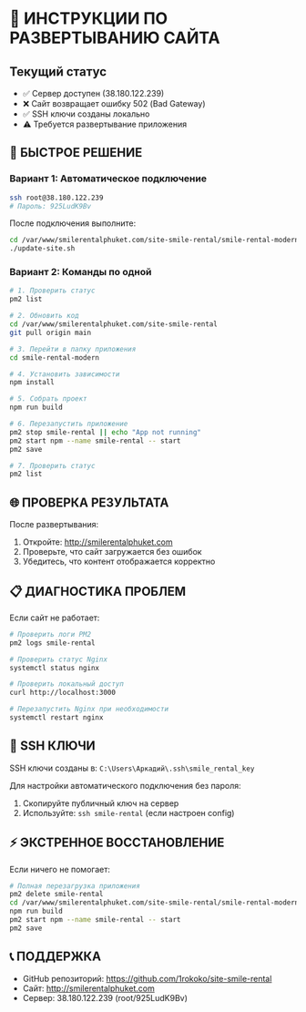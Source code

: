 # 🚀 ИНСТРУКЦИИ ПО РАЗВЕРТЫВАНИЮ САЙТА

## Текущий статус
- ✅ Сервер доступен (38.180.122.239)
- ❌ Сайт возвращает ошибку 502 (Bad Gateway)
- ✅ SSH ключи созданы локально
- ⚠️ Требуется развертывание приложения

## 🔧 БЫСТРОЕ РЕШЕНИЕ

### Вариант 1: Автоматическое подключение
```bash
ssh root@38.180.122.239
# Пароль: 925LudK9Bv
```

После подключения выполните:
```bash
cd /var/www/smilerentalphuket.com/site-smile-rental/smile-rental-modern
./update-site.sh
```

### Вариант 2: Команды по одной
```bash
# 1. Проверить статус
pm2 list

# 2. Обновить код
cd /var/www/smilerentalphuket.com/site-smile-rental
git pull origin main

# 3. Перейти в папку приложения
cd smile-rental-modern

# 4. Установить зависимости
npm install

# 5. Собрать проект
npm run build

# 6. Перезапустить приложение
pm2 stop smile-rental || echo "App not running"
pm2 start npm --name smile-rental -- start
pm2 save

# 7. Проверить статус
pm2 list
```

## 🌐 ПРОВЕРКА РЕЗУЛЬТАТА

После развертывания:
1. Откройте: http://smilerentalphuket.com
2. Проверьте, что сайт загружается без ошибок
3. Убедитесь, что контент отображается корректно

## 📋 ДИАГНОСТИКА ПРОБЛЕМ

Если сайт не работает:
```bash
# Проверить логи PM2
pm2 logs smile-rental

# Проверить статус Nginx
systemctl status nginx

# Проверить локальный доступ
curl http://localhost:3000

# Перезапустить Nginx при необходимости
systemctl restart nginx
```

## 🔑 SSH КЛЮЧИ

SSH ключи созданы в: `C:\Users\Аркадий\.ssh\smile_rental_key`

Для настройки автоматического подключения без пароля:
1. Скопируйте публичный ключ на сервер
2. Используйте: `ssh smile-rental` (если настроен config)

## ⚡ ЭКСТРЕННОЕ ВОССТАНОВЛЕНИЕ

Если ничего не помогает:
```bash
# Полная перезагрузка приложения
pm2 delete smile-rental
cd /var/www/smilerentalphuket.com/site-smile-rental/smile-rental-modern
npm run build
pm2 start npm --name smile-rental -- start
pm2 save
```

## 📞 ПОДДЕРЖКА

- GitHub репозиторий: https://github.com/1rokoko/site-smile-rental
- Сайт: http://smilerentalphuket.com
- Сервер: 38.180.122.239 (root/925LudK9Bv)
